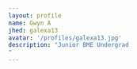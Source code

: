 ```yaml
---
layout: profile
name: Gwyn A
jhed: galexa13
avatar: '/profiles/galexa13.jpg'
description: "Junior BME Undergrad
"
---
```



